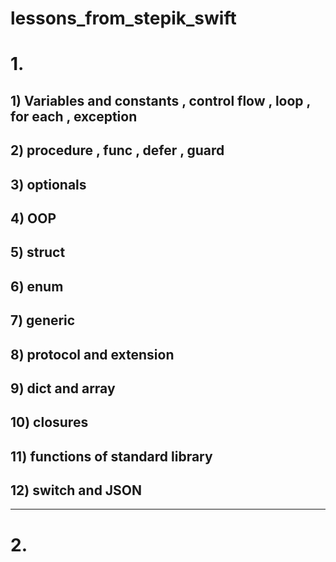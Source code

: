 # lessons_from_stepik_swift
# 1.
## 1) Variables and constants , control flow , loop , for each , exception
## 2) procedure , func , defer , guard 
## 3) optionals
## 4) OOP
## 5) struct
## 6) enum
## 7) generic
## 8) protocol and extension
## 9) dict and array
## 10) closures
## 11) functions of standard library
## 12) switch and JSON
__________________________________________________________________________________________________________________________
# 2.
